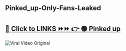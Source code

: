 
 ## Pinked_up-Only-Fans-Leaked

# <h2><a href="https://clipsfans.com/Pinked_up&ref=git">🔗 Click to LINKS ⏩⏩ 👉 🟢 Pinked up </a></h2>

<a href="https://clipsfans.com/Pinked_up&ref=git" rel="nofollow" data-target="animated-image.originalLink"><img src="https://i.ibb.co.com/xMMVF88/686577567.gif" alt="Viral Video Original" style="max-width: 100%; display: inline-block;" data-target="animated-image.originalImage"></a>
